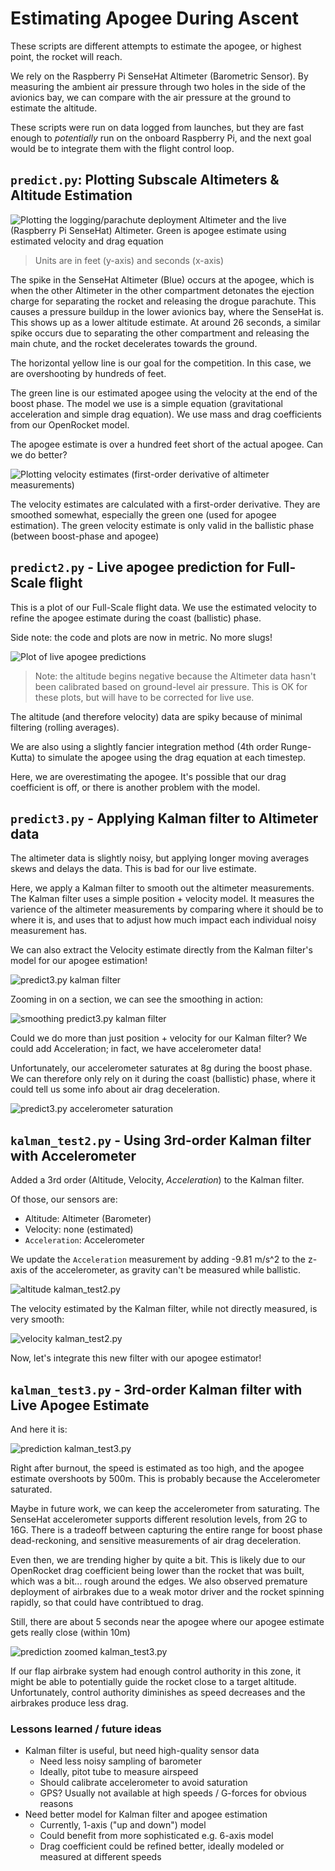 # Estimating Apogee During Ascent

These scripts are different attempts to estimate the apogee, or highest point, the rocket will reach.

We rely on the Raspberry Pi SenseHat Altimeter (Barometric Sensor).
By measuring the ambient air pressure through two holes in the side of the avionics bay, we can compare with the air pressure at the ground to estimate the altitude.

These scripts were run on data logged from launches, but they are fast enough to *potentially* run on the onboard Raspberry Pi, and the next goal would be to integrate them with the flight control loop.

## `predict.py`: Plotting Subscale Altimeters & Altitude Estimation

![Plotting the logging/parachute deployment Altimeter and the live (Raspberry Pi SenseHat) Altimeter. Green is apogee estimate using estimated velocity and drag equation](images/Initial_Altitude_Prediction_compare_to_2500_target-predict_py.png)

> Units are in feet (y-axis) and seconds (x-axis)

The spike in the SenseHat Altimeter (Blue) occurs at the apogee, which is when the other Altimeter in the other compartment detonates the ejection charge for separating the rocket and releasing the drogue parachute. This causes a pressure buildup in the lower avionics bay, where the SenseHat is. This shows up as a lower altitude estimate. At around 26 seconds, a similar spike occurs due to separating the other compartment and releasing the main chute, and the rocket decelerates towards the ground.

The horizontal yellow line is our goal for the competition. In this case, we are overshooting by hundreds of feet.

The green line is our estimated apogee using the velocity at the end of the boost phase. The model we use is a simple equation (gravitational acceleration and simple drag equation). We use mass and drag coefficients from our OpenRocket model.

The apogee estimate is over a hundred feet short of the actual apogee. Can we do better?

![Plotting velocity estimates (first-order derivative of altimeter measurements)](images/Initial_Velocity_Prediciton_After_Boost_Phase-predict_py.png)

The velocity estimates are calculated with a first-order derivative. They are smoothed somewhat, especially the green one (used for apogee estimation). The green velocity estimate is only valid in the ballistic phase (between boost-phase and apogee)

## `predict2.py` - Live apogee prediction for Full-Scale flight

This is a plot of our Full-Scale flight data. We use the estimated velocity to refine the apogee estimate during the coast (ballistic) phase.

Side note: the code and plots are now in metric. No more slugs!

![Plot of live apogee predictions](images/live_velocity_openrocket_drag-predict2_py.png)

> Note: the altitude begins negative because the Altimeter data hasn't been calibrated based on ground-level air pressure. This is OK for these plots, but will have to be corrected for live use.

The altitude (and therefore velocity) data are spiky because of minimal filtering (rolling averages).

We are also using a slightly fancier integration method (4th order Runge-Kutta) to simulate the apogee using the drag equation at each timestep.

Here, we are overestimating the apogee. It's possible that our drag coefficient is off, or there is another problem with the model.

## `predict3.py` - Applying Kalman filter to Altimeter data

The altimeter data is slightly noisy, but applying longer moving averages skews and delays the data. This is bad for our live estimate.

Here, we apply a Kalman filter to smooth out the altimeter measurements. The Kalman filter uses a simple position + velocity model. It measures the varience of the altimeter measurements by comparing where it should be to where it is, and uses that to adjust how much impact each individual noisy measurement has.

We can also extract the Velocity estimate directly from the Kalman filter's model for our apogee estimation!

![predict3.py kalman filter](images/predict3_py.png)

Zooming in on a section, we can see the smoothing in action:

![smoothing predict3.py kalman filter](images/kalman_altitude_filter-predict3_py.png)

Could we do more than just position + velocity for our Kalman filter? We could add Acceleration; in fact, we have accelerometer data!

Unfortunately, our accelerometer saturates at 8g during the boost phase. We can therefore only rely on it during the coast (ballistic) phase, where it could tell us some info about air drag deceleration.

![predict3.py accelerometer saturation](images/saturated_accelerometer-predict3_py.png)

## `kalman_test2.py` - Using 3rd-order Kalman filter with Accelerometer

Added a 3rd order (Altitude, Velocity, *Acceleration*) to the Kalman filter.

Of those, our sensors are:
- Altitude: Altimeter (Barometer)
- Velocity: none (estimated)
- `Acceleration`: Accelerometer

We update the `Acceleration` measurement by adding -9.81 m/s^2 to the z-axis of the accelerometer, as gravity can't be measured while ballistic.

![altitude kalman_test2.py](images/altitude-kalman_test2_py.png)

The velocity estimated by the Kalman filter, while not directly measured, is very smooth:

![velocity kalman_test2.py](images/velocity-kalman_test2_py.png)

Now, let's integrate this new filter with our apogee estimator!

## `kalman_test3.py` - 3rd-order Kalman filter with Live Apogee Estimate

And here it is: 

![prediction kalman_test3.py](images/prediction_kalman_test3_py.png)

Right after burnout, the speed is estimated as too high, and the apogee estimate overshoots by 500m. This is probably because the Accelerometer saturated.

Maybe in future work, we can keep the accelerometer from saturating. The SenseHat accelerometer supports different resolution levels, from 2G to 16G. There is a tradeoff between capturing the entire range for boost phase dead-reckoning, and sensitive measurements of air drag deceleration.

Even then, we are trending higher by quite a bit. This is likely due to our OpenRocket drag coefficient being lower than the rocket that was built, which was a bit... rough around the edges. We also observed premature deployment of airbrakes due to a weak motor driver and the rocket spinning rapidly, so that could have contribtued to drag.

Still, there are about 5 seconds near the apogee where our apogee estimate gets really close (within 10m)

![prediction zoomed kalman_test3.py](images/predict_zoomed-kalman_test3_py.png)

If our flap airbrake system had enough control authority in this zone, it might be able to potentially guide the rocket close to a target altitude. Unfortunately, control authority diminishes as speed decreases and the airbrakes produce less drag.

### Lessons learned / future ideas

- Kalman filter is useful, but need high-quality sensor data
  - Need less noisy sampling of barometer
  - Ideally, pitot tube to measure airspeed
  - Should calibrate accelerometer to avoid saturation
  - GPS? Usually not available at high speeds / G-forces for obvious reasons
- Need better model for Kalman filter and apogee estimation
  - Currently, 1-axis ("up and down") model
  - Could benefit from more sophisticated e.g. 6-axis model
  - Drag coefficient could be refined better, ideally modeled or measured at different speeds
